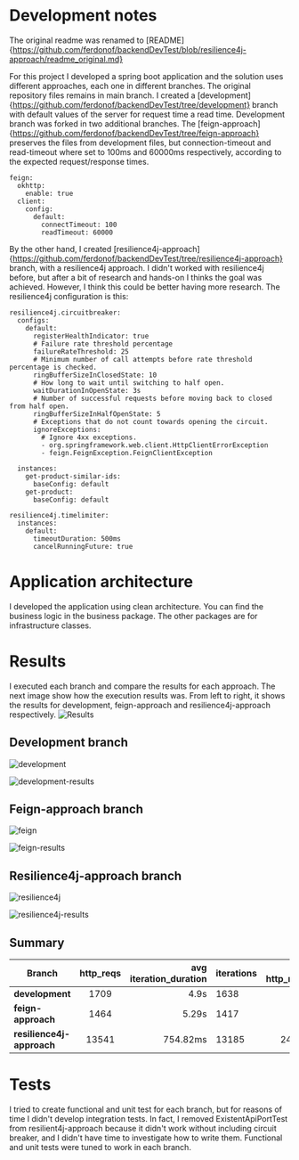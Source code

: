 # Development notes

The original readme was renamed
to [README]{https://github.com/ferdonof/backendDevTest/blob/resilience4j-approach/readme_original.md}

For this project I developed a spring boot application and the solution uses different approaches, each one in different
branches.
The original repository files remains in main branch.
I created a [development]{https://github.com/ferdonof/backendDevTest/tree/development} branch with default values of the
server for request
time a read time.
Development branch was forked in two additional branches.
The [feign-approach]{https://github.com/ferdonof/backendDevTest/tree/feign-approach} preserves the files from
development files,
but connection-timeout and read-timeout where set to 100ms and 60000ms respectively, according to the expected
request/response times.

```
feign:
  okhttp:
    enable: true
  client:
    config:
      default:
        connectTimeout: 100
        readTimeout: 60000
```

By the other hand, I
created [resilience4j-approach]{https://github.com/ferdonof/backendDevTest/tree/resilience4j-approach} branch, with a
resilience4j approach. I didn't worked with
resilience4j before, but after a bit of research and hands-on I thinks the goal was achieved. However, I think
this could be better having more research.
The resilience4j configuration is this:

```
resilience4j.circuitbreaker:
  configs:
    default:
      registerHealthIndicator: true
      # Failure rate threshold percentage
      failureRateThreshold: 25
      # Minimum number of call attempts before rate threshold percentage is checked.
      ringBufferSizeInClosedState: 10
      # How long to wait until switching to half open.
      waitDurationInOpenState: 3s
      # Number of successful requests before moving back to closed from half open.
      ringBufferSizeInHalfOpenState: 5
      # Exceptions that do not count towards opening the circuit.
      ignoreExceptions:
        # Ignore 4xx exceptions.
        - org.springframework.web.client.HttpClientErrorException
        - feign.FeignException.FeignClientException

  instances:
    get-product-similar-ids:
      baseConfig: default
    get-product:
      baseConfig: default

resilience4j.timelimiter:
  instances:
    default:
      timeoutDuration: 500ms
      cancelRunningFuture: true
```

# Application architecture

I developed the application using clean architecture. You can find the business logic in the business package. The other
packages are for infrastructure classes.

# Results

I executed each branch and compare the results for each approach.
The next image show how the execution results was. From left to right, it shows the results for development,
feign-approach and resilience4j-approach respectively.
![Results](./assets/results/results.png "Development, feign-approach and resilience4j-aproach results")

## Development branch

![development](./assets/results/development.png "Development execution")

![development-results](./assets/results/results-dev.png "Development results")

## Feign-approach branch

![feign](./assets/results/feign.png "Feign execution")

![feign-results](./assets/results/results-feign.png "Feign results")

## Resilience4j-approach branch

![resilience4j](./assets/results/resilience4j.png "Resilience4j execution")

![resilience4j-results](./assets/results/results-resilience4j.png "Resilience4j results")

## Summary

| **Branch**                | **http_reqs** | **avg iteration_duration** | **iterations** | **avg http_req_waiting** |
|---------------------------|:-------------:|---------------------------:|----------------|:------------------------:|
| **development**           |     1709      |                       4.9s | 1638           |          4.31s           |
| **feign-approach**        |     1464      |                      5.29s | 1417           |           4.7s           |
| **resilience4j-approach** |     13541     |                   754.82ms | 13185          |         247.55ms         |

# Tests

I tried to create functional and unit test for each branch, but for reasons of time I didn't develop integration tests.
In fact, I removed ExistentApiPortTest from resilient4j-approach because it didn't work without including circuit
breaker, and I didn't have time to investigate how to write them.
Functional and unit tests were tuned to work in each branch.
